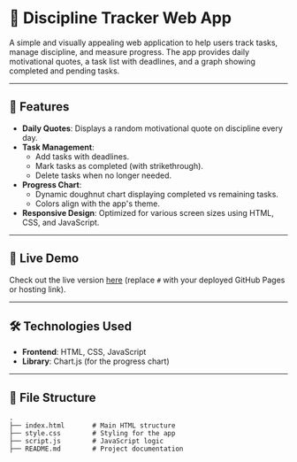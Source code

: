# 📝 Discipline Tracker Web App

A simple and visually appealing web application to help users track tasks, manage discipline, and measure progress. The app provides daily motivational quotes, a task list with deadlines, and a graph showing completed and pending tasks.

---

## 📌 Features

- **Daily Quotes**: Displays a random motivational quote on discipline every day.
- **Task Management**:
  - Add tasks with deadlines.
  - Mark tasks as completed (with strikethrough).
  - Delete tasks when no longer needed.
- **Progress Chart**:
  - Dynamic doughnut chart displaying completed vs remaining tasks.
  - Colors align with the app's theme.
- **Responsive Design**: Optimized for various screen sizes using HTML, CSS, and JavaScript.

---

## 🚀 Live Demo

Check out the live version [here](#) (replace `#` with your deployed GitHub Pages or hosting link).

---

## 🛠️ Technologies Used

- **Frontend**: HTML, CSS, JavaScript
- **Library**: Chart.js (for the progress chart)

---

## 📂 File Structure

```plaintext
.
├── index.html       # Main HTML structure
├── style.css        # Styling for the app
├── script.js        # JavaScript logic
├── README.md        # Project documentation
